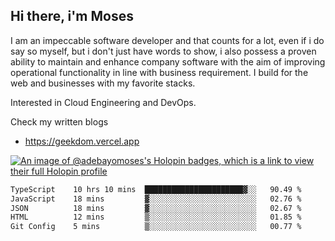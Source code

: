 ## Hi there, i'm Moses

I am an impeccable software developer and that counts for a lot, even if i do say so myself, but i don't just have words to show, i also possess a proven ability to maintain and enhance company software with the aim of improving operational functionality in line with business requirement. I build for the web and businesses with my favorite stacks.

Interested in Cloud Engineering and DevOps.

Check my written blogs
- https://geekdom.vercel.app

[![An image of @adebayomoses's Holopin badges, which is a link to view their full Holopin profile](https://holopin.me/adebayomoses)](https://holopin.io/@adebayomoses)

<!--START_SECTION:waka-->

```txt
TypeScript    10 hrs 10 mins  ██████████████████████▓░░   90.49 %
JavaScript    18 mins         ▓░░░░░░░░░░░░░░░░░░░░░░░░   02.76 %
JSON          18 mins         ▓░░░░░░░░░░░░░░░░░░░░░░░░   02.67 %
HTML          12 mins         ▒░░░░░░░░░░░░░░░░░░░░░░░░   01.85 %
Git Config    5 mins          ▒░░░░░░░░░░░░░░░░░░░░░░░░   00.77 %
```

<!--END_SECTION:waka-->
